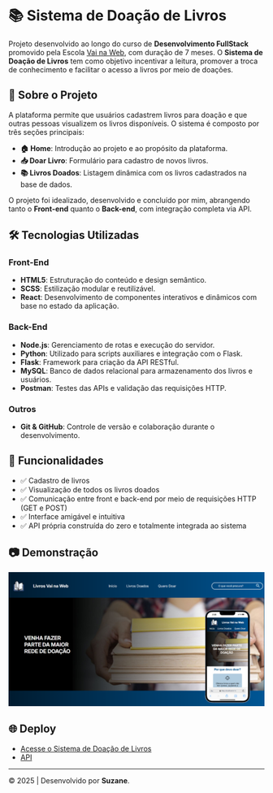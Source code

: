 # 📚 Sistema de Doação de Livros

Projeto desenvolvido ao longo do curso de **Desenvolvimento FullStack** promovido pela Escola [Vai na Web](https://vainaweb.com.br/), com duração de 7 meses. O **Sistema de Doação de Livros** tem como objetivo incentivar a leitura, promover a troca de conhecimento e facilitar o acesso a livros por meio de doações.

## 🚀 Sobre o Projeto

A plataforma permite que usuários cadastrem livros para doação e que outras pessoas visualizem os livros disponíveis. O sistema é composto por três seções principais:

- **🏠 Home**: Introdução ao projeto e ao propósito da plataforma.
- **📥 Doar Livro**: Formulário para cadastro de novos livros.
- **📚 Livros Doados**: Listagem dinâmica com os livros cadastrados na base de dados.

O projeto foi idealizado, desenvolvido e concluído por mim, abrangendo tanto o **Front-end** quanto o **Back-end**, com integração completa via API.

## 🛠️ Tecnologias Utilizadas

### Front-End
- **HTML5**: Estruturação do conteúdo e design semântico.
- **SCSS**: Estilização modular e reutilizável.
- **React**: Desenvolvimento de componentes interativos e dinâmicos com base no estado da aplicação.

### Back-End
- **Node.js**: Gerenciamento de rotas e execução do servidor.
- **Python**: Utilizado para scripts auxiliares e integração com o Flask.
- **Flask**: Framework para criação da API RESTful.
- **MySQL**: Banco de dados relacional para armazenamento dos livros e usuários.
- **Postman**: Testes das APIs e validação das requisições HTTP.

### Outros
- **Git & GitHub**: Controle de versão e colaboração durante o desenvolvimento.

## 🔗 Funcionalidades

- ✅ Cadastro de livros
- ✅ Visualização de todos os livros doados
- ✅ Comunicação entre front e back-end por meio de requisições HTTP (GET e POST)
- ✅ Interface amigável e intuitiva
- ✅ API própria construída do zero e totalmente integrada ao sistema

## 📷 Demonstração

![Captura de tela da página inicial do Sistema de Doação de Livros](react.png)

## 🌐 Deploy

- [Acesse o Sistema de Doação de Livros](https://escola-vai-na-web.vercel.app/)
- [API](https://api-vainaweb.onrender.com)

---

© 2025 | Desenvolvido por **Suzane**.
